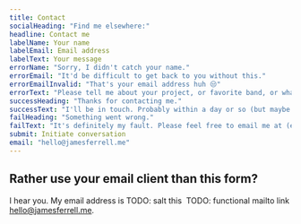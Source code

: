 ```yaml
---
title: Contact
socialHeading: "Find me elsewhere:"
headline: Contact me
labelName: Your name
labelEmail: Email address
labelText: Your message
errorName: "Sorry, I didn't catch your name."
errorEmail: "It'd be difficult to get back to you without this."
errorEmailInvalid: "That's your email address huh 😒"
errorText: "Please tell me about your project, or favorite band, or whatever."
successHeading: "Thanks for contacting me."
successText: "I'll be in touch. Probably within a day or so (but maybe longer on weekends)."
failHeading: "Something went wrong."
failText: "It's definitely my fault. Please feel free to email me at (email: hello@jamesferrell.me)."
submit: Initiate conversation
email: "hello@jamesferrell.me"
---
```


## Rather use your email client than this form?

I hear you. My email address is TODO: salt this  TODO: functional mailto link hello@jamesferrell.me.
